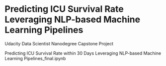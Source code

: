 # Predicting ICU Survival Rate Leveraging NLP-based Machine Learning Pipelines
 Udacity Data Scientist Nanodegree Capstone Project

Predicting ICU Survival Rate within 30 Days Leveraging NLP-based Machine Learning Pipelines_final.ipynb
